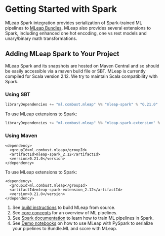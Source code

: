 # Getting Started with Spark

MLeap Spark integration provides serialization of Spark-trained ML
pipelines to [MLeap Bundles](../mleap-bundle/). MLeap also provides
several extensions to Spark, including enhanced one hot encoding, one vs
rest models and unary/binary math transformations.

## Adding MLeap Spark to Your Project

MLeap Spark and its snapshots are hosted on Maven Central and so should be
easily accessible via a maven build file or SBT. MLeap is currently compiled for Scala version 2.12. We try to maintain
Scala compatibility with Spark.

### Using SBT

```sbt
libraryDependencies += "ml.combust.mleap" %% "mleap-spark" % "0.21.0"
```

To use MLeap extensions to Spark:

```sbt
libraryDependencies += "ml.combust.mleap" %% "mleap-spark-extension" % "0.21.0"
```

### Using Maven

```pom
<dependency>
  <groupId>ml.combust.mleap</groupId>
  <artifactId>mleap-spark_2.12</artifactId>
  <version>0.21.0</version>
</dependency>
```

To use MLeap extensions to Spark:

```pom
<dependency>
  <groupId>ml.combust.mleap</groupId>
  <artifactId>mleap-spark-extension_2.12</artifactId>
  <version>0.21.0</version>
</dependency>
```

1. See [build instructions](./building.html) to build MLeap from source.
2. See [core concepts](../core-concepts/) for an overview of ML pipelines.
3. See [Spark documentation](http://spark.apache.org/docs/latest/ml-guide.html) to learn how to train ML pipelines in Spark.
4. See [Demo notebooks](https://github.com/combust/mleap-demo/tree/master/notebooks) on how to use MLeap with PySpark to serialize your pipelines to Bundle.ML and score with MLeap.
